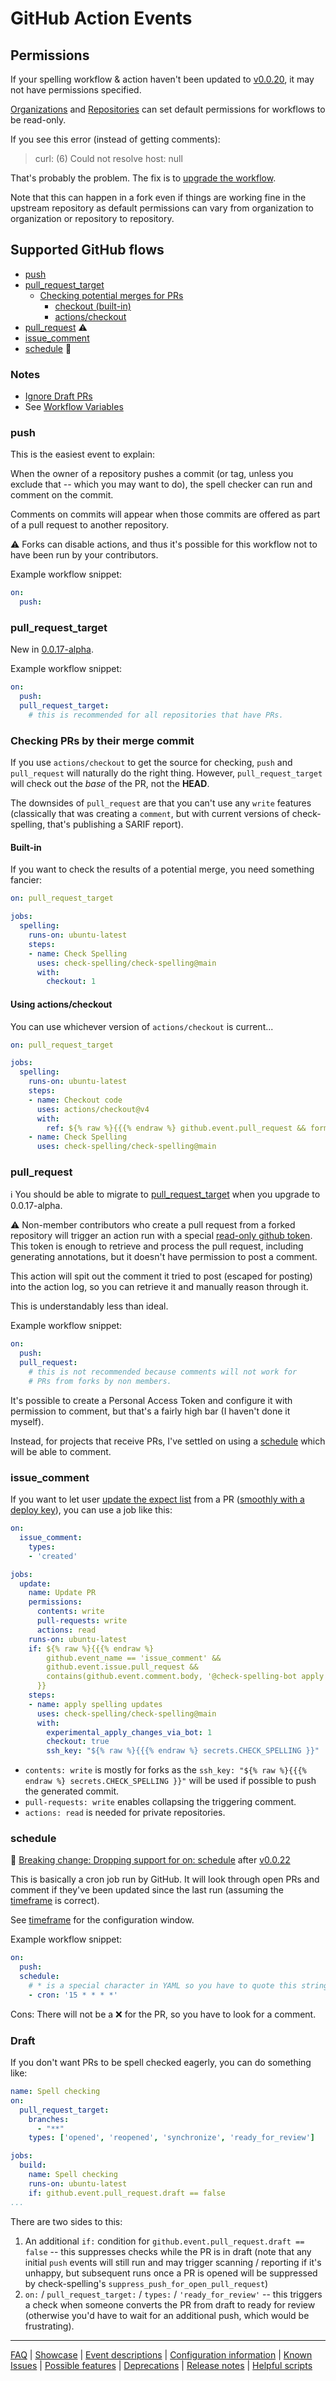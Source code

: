 # GitHub Action Events

## Permissions

If your spelling workflow & action haven't been updated to [v0.0.20](https://github.com/check-spelling/check-spelling/releases/tag/v0.0.20), it may not have permissions specified.

[Organizations](https://docs.github.com/en/organizations/managing-organization-settings/disabling-or-limiting-github-actions-for-your-organization#configuring-the-default-github_token-permissions) and [Repositories](https://docs.github.com/en/actions/security-guides/automatic-token-authentication#modifying-the-permissions-for-the-github_token) can set default permissions for workflows to be read-only.

If you see this error (instead of getting comments):

> curl: (6) Could not resolve host: null

That's probably the problem. The fix is to [upgrade the workflow](https://raw.githubusercontent.com/check-spelling/spell-check-this/main/.github/workflows/spelling.yml).

Note that this can happen in a fork even if things are working fine in the upstream repository as default permissions can vary from organization to organization or repository to repository.

## Supported GitHub flows

- [push](#push)
- [pull_request_target](#pullrequesttarget)
  - [Checking potential merges for PRs](#checking-prs-by-their-merge-commit)
    - [checkout (built-in)](#built-in)
    - [actions/checkout](#using-actionscheckout)
- [pull_request](#pullrequest) ⚠️
- [issue_comment](#issuecomment)
- [schedule](#schedule) 🙅

### Notes

- [Ignore Draft PRs](#draft)
- See [Workflow Variables](Configuration.md#workflowvariables)

### push

This is the easiest event to explain:

When the owner of a repository pushes a commit
(or tag, unless you exclude that -- which you may want to do),
the spell checker can run and comment on the commit.

Comments on commits will appear when those commits are offered
as part of a pull request to another repository.

⚠️ Forks can disable actions,
and thus it's possible for this workflow
not to have been run by your contributors.

Example workflow snippet:

```yaml
on:
  push:
```

### pull_request_target

New in [0.0.17-alpha](https://github.com/check-spelling/check-spelling/releases/tag/0.0.17-alpha).

Example workflow snippet:

```yaml
on:
  push:
  pull_request_target:
    # this is recommended for all repositories that have PRs.
```

### Checking PRs by their merge commit

If you use `actions/checkout` to get the source for checking, `push` and `pull_request` will naturally do the right thing.
However, `pull_request_target` will check out the _base_ of the PR, not the **HEAD**.

The downsides of `pull_request` are that you can't use any `write` features (classically that was creating a `comment`, but with current versions of check-spelling, that's publishing a SARIF report).

#### Built-in

If you want to check the results of a potential merge, you need something fancier:

```yaml
on: pull_request_target

jobs:
  spelling:
    runs-on: ubuntu-latest
    steps:
    - name: Check Spelling
      uses: check-spelling/check-spelling@main
      with:
        checkout: 1
```

#### Using actions/checkout

You can use whichever version of `actions/checkout` is current...

```yaml
on: pull_request_target

jobs:
  spelling:
    runs-on: ubuntu-latest
    steps:
    - name: Checkout code
      uses: actions/checkout@v4
      with:
        ref: ${% raw %}{{{% endraw %} github.event.pull_request && format('refs/pull/{0}/merge', github.event.pull_request.number) || github.event.ref }}
    - name: Check Spelling
      uses: check-spelling/check-spelling@main
```

### pull_request

ℹ️ You should be able to migrate to [pull_request_target](#pullrequesttarget)
when you upgrade to 0.0.17-alpha.

⚠️ Non-member contributors who create a pull request
from a forked repository will trigger an action run with a
special [read-only github token](https://docs.github.com/en/actions/configuring-and-managing-workflows/authenticating-with-the-github_token#permissions-for-the-github_token).
This token is enough to retrieve and process the pull request,
including generating annotations,
but it doesn't have permission to post a comment.

This action will spit out the comment it tried to post
(escaped for posting) into the action log,
so you can retrieve it and manually reason through it.

This is understandably less than ideal.

Example workflow snippet:

```yaml
on:
  push:
  pull_request:
    # this is not recommended because comments will not work for
    # PRs from forks by non members.
```

It's possible to create a Personal Access Token and configure it
with permission to comment, but that's a fairly high bar
(I haven't done it myself).

Instead, for projects that receive PRs, I've settled on using a
[schedule](#schedule) which will be able to comment.

### issue_comment

If you want to let user [update the expect list](./Feature:-Update-expect-list.md) from a PR ([smoothly with a deploy key](./Feature:-Update-with-deploy-key.md)), you can use a job like this:

```yml
on:
  issue_comment:
    types:
    - 'created'

jobs:
  update:
    name: Update PR
    permissions:
      contents: write
      pull-requests: write
      actions: read
    runs-on: ubuntu-latest
    if: ${% raw %}{{{% endraw %}
        github.event_name == 'issue_comment' &&
        github.event.issue.pull_request &&
        contains(github.event.comment.body, '@check-spelling-bot apply')
      }}
    steps:
    - name: apply spelling updates
      uses: check-spelling/check-spelling@main
      with:
        experimental_apply_changes_via_bot: 1
        checkout: true
        ssh_key: "${% raw %}{{{% endraw %} secrets.CHECK_SPELLING }}"
```

- `contents: write` is mostly for forks as the `ssh_key: "${% raw %}{{{% endraw %} secrets.CHECK_SPELLING }}"` will be used if possible to push the generated commit.
- `pull-requests: write` enables collapsing the triggering comment.
- `actions: read` is needed for private repositories.

### schedule

🙅 [Breaking change: Dropping support for on: schedule](./Breaking-change:-Dropping-support-for-on:-schedule.md) after [v0.0.22](https://github.com/check-spelling/check-spelling/releases/tag/v0.0.22)

This is basically a cron job run by GitHub.
It will look through open PRs and comment if they've been updated
since the last run (assuming the [timeframe](./Configuration:-Advanced.md#timeframe) is correct).

See [timeframe](./Configuration:-Advanced.md#timeframe) for the configuration window.

Example workflow snippet:

```yaml
on:
  push:
  schedule:
    # * is a special character in YAML so you have to quote this string
    - cron: '15 * * * *'
```

Cons: There will not be a ❌ for the PR, so you have to look
for a comment.

### Draft

If you don't want PRs to be spell checked eagerly, you can do something like:

```yaml
name: Spell checking
on:
  pull_request_target:
    branches:
      - "**"
    types: ['opened', 'reopened', 'synchronize', 'ready_for_review']

jobs:
  build:
    name: Spell checking
    runs-on: ubuntu-latest
    if: github.event.pull_request.draft == false
...
```

There are two sides to this:

1. An additional `if:` condition for `github.event.pull_request.draft == false` -- this suppresses checks while the PR is in draft (note that any initial `push` events will still run and may trigger scanning / reporting if it's unhappy, but subsequent runs once a PR is opened will be suppressed by check-spelling's `suppress_push_for_open_pull_request`)
2. `on:` / `pull_request_target:` / `types:` / `'ready_for_review'` -- this triggers a check when someone converts the PR from draft to ready for review (otherwise you'd have to wait for an additional push, which would be frustrating).

---
[FAQ](FAQ.md) | [Showcase](Showcase.md) | [Event descriptions](Event-descriptions.md) | [Configuration information](Configuration-information.md) | [Known Issues](Known-Issues.md) | [Possible features](Possible-features.md) | [Deprecations](Deprecations.md) | [Release notes](Release-notes.md) | [Helpful scripts](Helpful-scripts.md)
